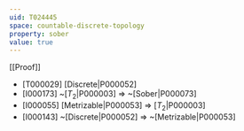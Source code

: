 ```yaml
---
uid: T024445
space: countable-discrete-topology
property: sober
value: true
---
```

[[Proof]]

* [T000029] [Discrete|P000052]
* [I000173] ~[$T_2$|P000003] => ~[Sober|P000073]
* [I000055] [Metrizable|P000053] => [$T_2$|P000003]
* [I000143] ~[Discrete|P000052] => ~[Metrizable|P000053]

